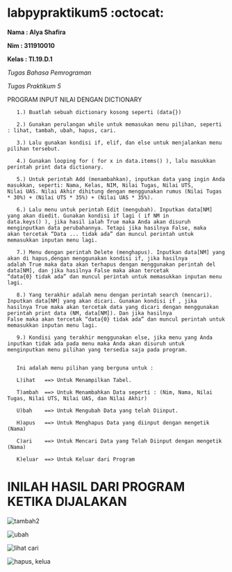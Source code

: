 # labpypraktikum5 :octocat:

**Nama  : Alya Shafira**

**Nim   : 311910010**

**Kelas : TI.19.D.1**

*Tugas Bahasa Pemrograman*

*Tugas Praktikum 5*
   
   PROGRAM INPUT NILAI DENGAN DICTIONARY

       1.) Buatlah sebuah dictionary kosong seperti (data{}) 
        
       2.) Gunakan perulangan while untuk memasukan menu pilihan, seperti : lihat, tambah, ubah, hapus, cari.
       
       3.) Lalu gunakan kondisi if, elif, dan else untuk menjalankan menu pilihan tersebut.
       
       4.) Gunakan looping for ( for x in data.items() ), lalu masukkan perintah print data dictionary.
       
       5.) Untuk perintah Add (menambahkan), inputkan data yang ingin Anda masukkan, seperti: Nama, Kelas, NIM, Nilai Tugas, Nilai UTS,            Nilai UAS. Nilai Akhir dihitung dengan menggunakan rumus (Nilai Tugas * 30%) + (Nilai UTS * 35%) + (Nilai UAS * 35%).   
       
       6.) Lalu menu untuk perintah Edit (mengubah). Inputkan data[NM] yang akan diedit. Gunakan kondisi if lagi ( if NM in                        data.keys() ), jika hasil ialah True maka Anda akan disuruh menginputkan data perubahannya. Tetapi jika hasilnya False, maka            akan tercetak “Data ... tidak ada” dan muncul perintah untuk memasukkan inputan menu lagi.
       
       7.) Menu dengan perintah Delete (menghapus). Inputkan data[NM] yang akan di hapus,dengan menggunakan kondisi if, jika hasilnya              adalah True maka data akan terhapus dengan menggunakan perintah del data[NM], dan jika hasilnya False maka akan tercetak                “data{0} tidak ada” dan muncul perintah untuk memasukkan inputan menu lagi.
       
       8.) Yang terakhir adalah menu dengan perintah search (mencari). Inputkan data[NM] yang akan dicari. Gunakan kondisi if , jika                hasilnya True maka akan tercetak data yang dicari dengan menggunakan perintah print data (NM, data[NM]). Dan jika hasilnya              False maka akan tercetak “data{0} tidak ada” dan muncul perintah untuk memasukkan inputan menu lagi.
       
       9.) Kondisi yang terakhir menggunakan else, jika menu yang Anda inputkan tidak ada pada menu maka Anda akan disuruh untuk                    menginputkan menu pilihan yang tersedia saja pada program.
       

       Ini adalah menu pilihan yang berguna untuk :

       L)ihat   ==> Untuk Menampilkan Tabel.
 
       T)ambah  ==> Untuk Menambahkan Data seperti : (Nim, Nama, Nilai Tugas, Nilai UTS, Nilai UAS, dan Nilai Akhir)
 
       U)bah    ==> Untuk Mengubah Data yang telah Diinput. 

       H)apus   ==> Untuk Menghapus Data yang diinput dengan mengetik (Nama) 

       C)ari    ==> Untuk Mencari Data yang Telah Diinput dengan mengetik (Nama) 
   
       K)eluar  ==> Untuk Keluar dari Program
      
       
# INILAH HASIL DARI PROGRAM KETIKA DIJALAKAN


![tambah2](https://user-images.githubusercontent.com/56963083/70373505-2263d200-191b-11ea-8a34-68db97ee7cbf.PNG)


![ubah](https://user-images.githubusercontent.com/56963083/70373540-48897200-191b-11ea-9b95-f2c98c7a8347.PNG)


![lihat cari](https://user-images.githubusercontent.com/56963083/70373543-517a4380-191b-11ea-8720-cc7fc4544f64.PNG)


![hapus, kelua](https://user-images.githubusercontent.com/56963083/70373547-5a6b1500-191b-11ea-92b6-fa9adc3afff7.PNG)


   
   

  
  
